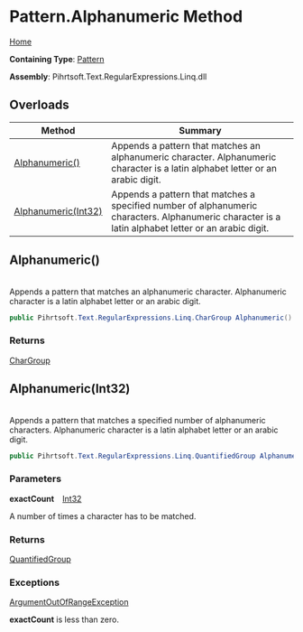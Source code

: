 # Pattern\.Alphanumeric Method

[Home](../../../../../../README.md)

**Containing Type**: [Pattern](../README.md)

**Assembly**: Pihrtsoft\.Text\.RegularExpressions\.Linq\.dll

## Overloads

| Method | Summary |
| ------ | ------- |
| [Alphanumeric()](#Pihrtsoft_Text_RegularExpressions_Linq_Pattern_Alphanumeric) | Appends a pattern that matches an alphanumeric character\. Alphanumeric character is a latin alphabet letter or an arabic digit\. |
| [Alphanumeric(Int32)](#Pihrtsoft_Text_RegularExpressions_Linq_Pattern_Alphanumeric_System_Int32_) | Appends a pattern that matches a specified number of alphanumeric characters\. Alphanumeric character is a latin alphabet letter or an arabic digit\. |

## Alphanumeric\(\) <a id="Pihrtsoft_Text_RegularExpressions_Linq_Pattern_Alphanumeric"></a>

\
Appends a pattern that matches an alphanumeric character\. Alphanumeric character is a latin alphabet letter or an arabic digit\.

```csharp
public Pihrtsoft.Text.RegularExpressions.Linq.CharGroup Alphanumeric()
```

### Returns

[CharGroup](../../CharGroup/README.md)

## Alphanumeric\(Int32\) <a id="Pihrtsoft_Text_RegularExpressions_Linq_Pattern_Alphanumeric_System_Int32_"></a>

\
Appends a pattern that matches a specified number of alphanumeric characters\. Alphanumeric character is a latin alphabet letter or an arabic digit\.

```csharp
public Pihrtsoft.Text.RegularExpressions.Linq.QuantifiedGroup Alphanumeric(int exactCount)
```

### Parameters

**exactCount** &ensp; [Int32](https://docs.microsoft.com/en-us/dotnet/api/system.int32)

A number of times a character has to be matched\.

### Returns

[QuantifiedGroup](../../QuantifiedGroup/README.md)

### Exceptions

[ArgumentOutOfRangeException](https://docs.microsoft.com/en-us/dotnet/api/system.argumentoutofrangeexception)

**exactCount** is less than zero\.

